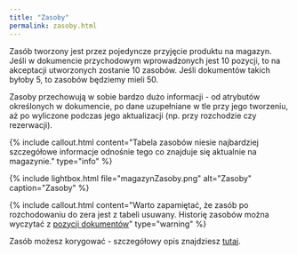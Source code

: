 ```yaml
---
title: "Zasoby"
permalink: zasoby.html
---
```


Zasób tworzony jest przez pojedyncze przyjęcie produktu na magazyn. Jeśli w dokumencie przychodowym wprowadzonych jest 10 pozycji, to na akceptacji utworzonych zostanie 10 zasobów. Jeśli dokumentów takich byłoby 5, to zasobów będziemy mieli 50. 

Zasoby przechowują w sobie bardzo dużo informacji - od atrybutów określonych w dokumencie, po dane uzupełniane w tle przy jego tworzeniu, aż po wyliczone podczas jego aktualizacji (np. przy rozchodzie czy rezerwacji).

{% include callout.html content="Tabela zasobów niesie najbardziej szczegółowe informacje odnośnie tego co znajduje się aktualnie na magazynie." type="info" %} 

{% include lightbox.html file="magazynZasoby.png" alt="Zasoby" caption="Zasoby" %}



{% include callout.html content="Warto zapamiętać, że zasób po rozchodowaniu do zera jest z tabeli usuwany. Historię zasobów można wyczytać z [pozycji dokumentów](/pozycje-dokumentow)" type="warning" %}

Zasób możesz korygować - szczegółowy opis znajdziesz [tutaj](/korekty).

